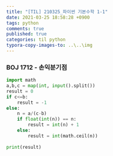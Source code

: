 ```yaml
---
title: "[TIL] 210325_파이썬 기본수학 1-1"
date: 2021-03-25 18:58:28 +0900
tags: python
comments: true
published: true
categories: til python
typora-copy-images-to: ..\..\img
---
```




### BOJ 1712 - 손익분기점

```python
import math
a,b,c = map(int, input().split())
result = 0
if c<=b:
    result = -1
else:
    n = a/(c-b)
    if float(int(n)) == n:
        result = int(n) + 1
    else:
        result = int(math.ceil(n))
    
print(result)
```

